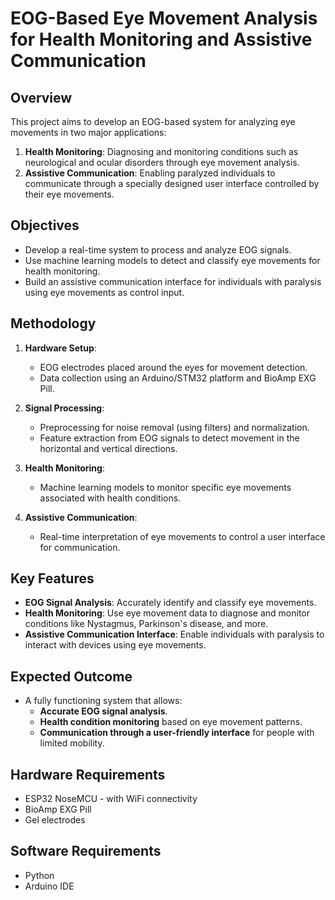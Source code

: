 # EOG-Based Eye Movement Analysis for Health Monitoring and Assistive Communication

## Overview
This project aims to develop an EOG-based system for analyzing eye movements in two major applications:
1. **Health Monitoring**: Diagnosing and monitoring conditions such as neurological and ocular disorders through eye movement analysis.
2. **Assistive Communication**: Enabling paralyzed individuals to communicate through a specially designed user interface controlled by their eye movements.

## Objectives
- Develop a real-time system to process and analyze EOG signals.
- Use machine learning models to detect and classify eye movements for health monitoring.
- Build an assistive communication interface for individuals with paralysis using eye movements as control input.

## Methodology
1. **Hardware Setup**: 
    - EOG electrodes placed around the eyes for movement detection.
    - Data collection using an Arduino/STM32 platform and BioAmp EXG Pill.
    
2. **Signal Processing**:
    - Preprocessing for noise removal (using filters) and normalization.
    - Feature extraction from EOG signals to detect movement in the horizontal and vertical directions.
    
3. **Health Monitoring**:
    - Machine learning models to monitor specific eye movements associated with health conditions.
    
4. **Assistive Communication**:
    - Real-time interpretation of eye movements to control a user interface for communication.

## Key Features
- **EOG Signal Analysis**: Accurately identify and classify eye movements.
- **Health Monitoring**: Use eye movement data to diagnose and monitor conditions like Nystagmus, Parkinson's disease, and more.
- **Assistive Communication Interface**: Enable individuals with paralysis to interact with devices using eye movements.

## Expected Outcome
- A fully functioning system that allows:
  - **Accurate EOG signal analysis**.
  - **Health condition monitoring** based on eye movement patterns.
  - **Communication through a user-friendly interface** for people with limited mobility.

## Hardware Requirements
- ESP32 NoseMCU - with WiFi connectivity
- BioAmp EXG Pill
- Gel electrodes

## Software Requirements
- Python
- Arduino IDE
